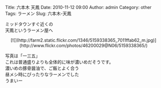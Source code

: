 Title: 六本木 天鳳
Date: 2010-11-12 09:00
Author: admin
Category: other
Tags: ラーメン
Slug: 六本木-天鳳

ミッドタウンすぐ近くの  
天鳳というラーメン屋へ

<p>
<center>
[![](http://farm2.static.flickr.com/1346/5159338365_7011ffab62_m.jpg)](http://www.flickr.com/photos/46200029@N06/5159338365/)

</center>
  
写真は「一三五」  
これは普通盛りよりも全体的に味が濃いめだそうです。  
濃いめの豚骨醤油で、ご飯とよく合う  
昼メシ時にぴったりなラーメンでした  
うまいー

</p>

